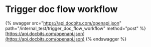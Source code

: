 # Trigger doc flow workflow

{% swagger src="https://api.docbits.com/openapi.json" path="/internal_test/trigger_doc_flow_workflow" method="post" %}
[https://api.docbits.com/openapi.json](https://api.docbits.com/openapi.json)
{% endswagger %}
